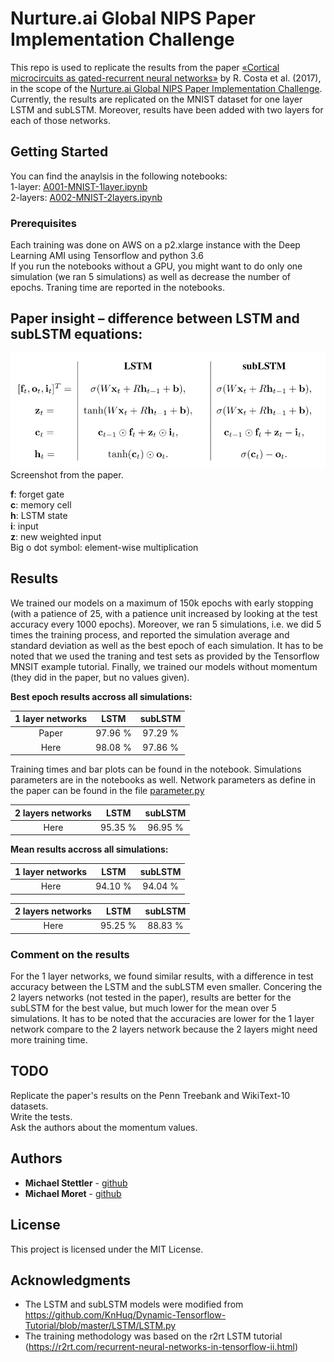 # Nurture.ai Global NIPS Paper Implementation Challenge

This repo is used to replicate the results from the paper [«Cortical microcircuits as gated-recurrent neural networks»](http://papers.nips.cc/paper/6631-cortical-microcircuits-as-gated-recurrent-neural-networks) by R. Costa et al. (2017), in the scope of the [Nurture.ai Global NIPS Paper Implementation Challenge](https://nurture.ai/nips-challenge). Currently, the results are replicated on the MNIST dataset for one layer LSTM and subLSTM. Moreover, results have been added with two layers for each of those networks.

## Getting Started

You can find the anaylsis in the following notebooks:  
1-layer: [A001-MNIST-1layer.ipynb](https://github.com/michael1788/subLSTM/blob/master/notebooks/A001-MNIST-1layer.ipynb)  
2-layers: [A002-MNIST-2layers.ipynb](https://github.com/michael1788/subLSTM/blob/master/notebooks/A002-MNIST-2layers.ipynb)


### Prerequisites

Each training was done on AWS on a p2.xlarge instance with the Deep Learning AMI using Tensorflow and python 3.6  
If you run the notebooks without a GPU, you might want to do only one simulation (we ran 5 simulations) as well as decrease the number of epochs. Traning time are reported in the notebooks.

## Paper insight – difference between LSTM and subLSTM equations:

![alt text](https://github.com/michael1788/subLSTM/blob/master/img/lstm_vs_sublstm.jpg "LSTM vs subLSTM equations. Equations from the paper.")
Screenshot from the paper.  

**f**: forget gate   
**c**: memory cell  
**h**: LSTM state  
**i**: input  
**z**: new weighted input  
Big o dot symbol: element-wise multiplication

## Results
We trained our models on a maximum of 150k epochs with early stopping (with a patience of 25, with a patience unit increased by looking at the test accuracy every 1000 epochs). Moreover, we ran 5 simulations, i.e. we did 5 times the training process, and reported the simulation average and standard deviation as well as the best epoch of each simulation. It has to be noted that we used the traning and test sets as provided by the Tensorflow MNSIT example tutorial. Finally, we trained our models without momentum (they did in the paper, but no values given).

**Best epoch results accross all simulations:**

| 1 layer networks  |      LSTM     |   subLSTM     |
| :------------:    | :-----------: | :-----------: |
| Paper             |    97.96 %    |    97.29 %    |
| Here              |    98.08 %    |    97.86 %    |

Training times and bar plots can be found in the notebook. Simulations parameters are in the notebooks as well. Network parameters as define in the paper can be found in the file [parameter.py](https://github.com/michael1788/subLSTM/blob/master/models/parameters.py)

| 2 layers networks |      LSTM     |   subLSTM     |
| :------------:    | :-----------: | :-----------: |
| Here              |    95.35 %    |    96.95 %    |

**Mean results accross all simulations:**

| 1 layer networks  |      LSTM     |   subLSTM     |
| :------------:    | :-----------: | :-----------: |
| Here              |    94.10 %    |    94.04 %    |


| 2 layers networks |      LSTM     |   subLSTM     |
| :------------:    | :-----------: | :-----------: |
| Here              |    95.25 %    |    88.83 %    |

### Comment on the results
For the 1 layer networks, we found similar results, with a difference in test accuracy between the LSTM and the subLSTM even smaller. Concering the 2 layers networks (not tested in the paper), results are better for the subLSTM for the best value, but much lower for the mean over 5 simulations. It has to be noted that the accuracies are lower for the 1 layer network compare to the 2 layers network because the 2 layers might need more training time.

## TODO

Replicate the paper's results on the Penn Treebank and WikiText-10 datasets.  
Write the tests.  
Ask the authors about the momentum values.

## Authors

* **Michael Stettler**  - [github](https://github.com/michaelStettler)
* **Michael Moret** - [github](https://github.com/michael1788)

## License

This project is licensed under the MIT License.

## Acknowledgments

* The LSTM and subLSTM models were modified from https://github.com/KnHuq/Dynamic-Tensorflow-Tutorial/blob/master/LSTM/LSTM.py
* The training methodology was based on the r2rt LSTM tutorial (https://r2rt.com/recurrent-neural-networks-in-tensorflow-ii.html)
